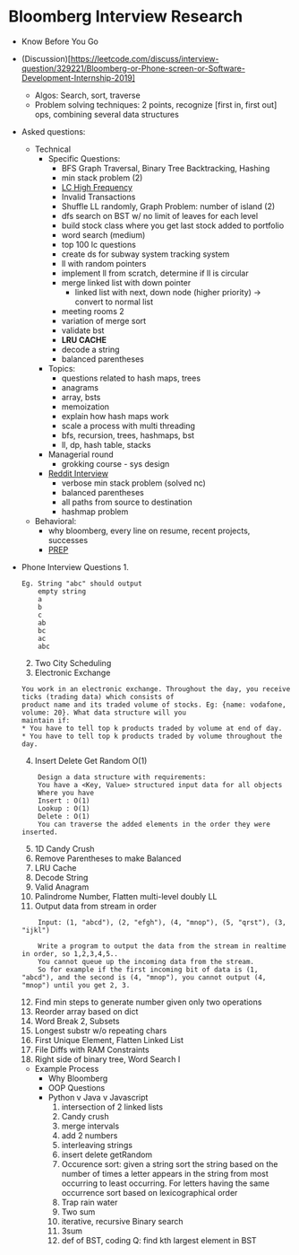 # Bloomberg Interview Research
- Know Before You Go
- (Discussion)[https://leetcode.com/discuss/interview-question/329221/Bloomberg-or-Phone-screen-or-Software-Development-Internship-2019]
    * Algos: Search, sort, traverse
    * Problem solving techniques: 2 points, recognize [first in, first out] ops, combining several data structures
- Asked questions:
    - Technical
        - Specific Questions:
            * BFS Graph Traversal, Binary Tree Backtracking, Hashing
            * min stack problem (2)
            * [LC High Frequency](https://leetcode.com/problems/frequency-of-the-most-frequent-element/description/)
            * Invalid Transactions
            * Shuffle LL randomly, Graph Problem: number of island (2)
            * dfs search on BST w/ no limit of leaves for each level
            * build stock class where you get last stock added to portfolio
            * word search (medium)
            * top 100 lc questions
            * create ds for subway system tracking system
            * ll with random pointers
            * implement ll from scratch, determine if ll is circular
            * merge linked list with down pointer
                - linked list with next, down node (higher priority) -> convert to normal list
            * meeting rooms 2
            * variation of merge sort
            * validate bst
            * __LRU CACHE__
            * decode a string
            * balanced parentheses
        - Topics:
            * questions related to hash maps, trees
            * anagrams
            * array, bsts
            * memoization
            * explain how hash maps work
            * scale a process with multi threading
            * bfs, recursion, trees, hashmaps, bst
            * ll, dp, hash table, stacks
        - Managerial round
            * grokking course - sys design
        - [Reddit Interview](https://www.reddit.com/r/csMajors/comments/xmw0sh/my_bloomberg_interview_experience/)
            * verbose min stack problem (solved nc)
            * balanced parentheses
            * all paths from source to destination
            * hashmap problem
    - Behavioral:
        * why bloomberg, every line on resume, recent projects, successes
        * [PREP](https://docs.google.com/document/d/1s3Z4BEtSlXJkGaiz2gHOfMORRP7bVY7GpUfPODayJFI/edit)


- Phone Interview Questions
    1.
    ```
    Eg. String "abc" should output
        empty string
        a
        b
        c
        ab
        bc
        ac
        abc
    ```
    2. Two City Scheduling
    3. Electronic Exchange
    ```
    You work in an electronic exchange. Throughout the day, you receive ticks (trading data) which consists of
    product name and its traded volume of stocks. Eg: {name: vodafone, volume: 20}. What data structure will you
    maintain if:
    * You have to tell top k products traded by volume at end of day.
    * You have to tell top k products traded by volume throughout the day.
    ```
    4. Insert Delete Get Random O(1)
    ```
        Design a data structure with requirements:
        You have a <Key, Value> structured input data for all objects
        Where you have
        Insert : O(1)
        Lookup : O(1)
        Delete : O(1)
        You can traverse the added elements in the order they were inserted.
    ```
    5. 1D Candy Crush
    6. Remove Parentheses to make Balanced
    7. LRU Cache
    8. Decode String
    9. Valid Anagram
    10. Palindrome Number, Flatten multi-level doubly LL
    11. Output data from stream in order
    ```
        Input: (1, "abcd"), (2, "efgh"), (4, "mnop"), (5, "qrst"), (3, "ijkl")

        Write a program to output the data from the stream in realtime in order, so 1,2,3,4,5..
        You cannot queue up the incoming data from the stream.
        So for example if the first incoming bit of data is (1, "abcd"), and the second is (4, "mnop"), you cannot output (4, "mnop") until you get 2, 3.
    ```
    12. Find min steps to generate number given only two operations
    13. Reorder array based on dict
    14. Word Break 2, Subsets
    16. Longest substr w/o repeating chars
    17. First Unique Element, Flatten Linked List
    18. File Diffs with RAM Constraints
    19. Right side of binary tree, Word Search I

    * Example Process
        - Why Bloomberg
        - OOP Questions
        - Python v Java v Javascript
            1. intersection of 2 linked lists
            2. Candy crush
            3. merge intervals
            4. add 2 numbers
            5. interleaving strings
            6. insert delete getRandom
            7. Occurence sort: given a string sort the string based on the number of times a letter appears in the string from most occurring to least occurring. For letters having the same occurrence sort based on lexicographical order
            8. Trap rain water
            9. Two sum
            10. iterative, recursive Binary search
            11. 3sum
            12. def of BST, coding Q: find kth largest element in BST
